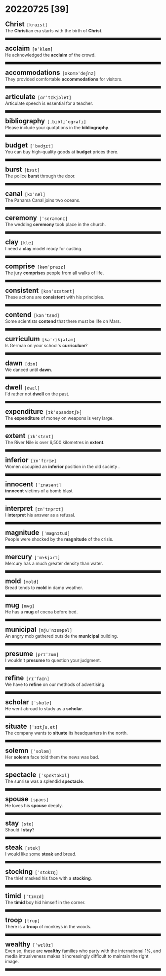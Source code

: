 <style>
/*不显示details的三角符号*/
details > summary::marker {
    display: none;
    content: none;
}
/*去掉外边框*/
details summary{
    outline:none;
    cursor:pointer;/*鼠标放上去之后变成手型*/
}
/*去掉前面默认的小黑三角*/
details summary::-webkit-details-marker{
    display:none; 
}
</style>
# 20220725 [39]  

<div style="display: flex;align-items: baseline;">
    <h2 style="margin-bottom: 0;margin-top: 0">Christ</h2>
    <p style="padding:0 .5em; margin: 0;font-family: monospace;">[kraɪst]</p>
    <p class="interpretation_23507" style="display:none ;padding:0 .5em; margin: 0; white-space: nowrap;overflow: hidden;text-overflow: ellipsis;">n. 基督</p>
</div>
<details class="details_23507">
    <summary style="color: #303030;">The <strong>Christ</strong>ian era starts with the birth of <strong>Christ</strong>.</summary>
    基督教时代从耶稣诞生起算。
</details>
<hr style="padding-bottom: 0.5em;" />


<div style="display: flex;align-items: baseline;">
    <h2 style="margin-bottom: 0;margin-top: 0">acclaim</h2>
    <p style="padding:0 .5em; margin: 0;font-family: monospace;">[əˈklem]</p>
    <p class="interpretation_23507" style="display:none ;padding:0 .5em; margin: 0; white-space: nowrap;overflow: hidden;text-overflow: ellipsis;">n. 赞扬；欢呼
v. 称赞；欢呼</p>
</div>
<details class="details_23507">
    <summary style="color: #303030;">He acknowledged the <strong>acclaim</strong> of the crowd.</summary>
    他对群众的称誉表示感谢。
</details>
<hr style="padding-bottom: 0.5em;" />


<div style="display: flex;align-items: baseline;">
    <h2 style="margin-bottom: 0;margin-top: 0">accommodations</h2>
    <p style="padding:0 .5em; margin: 0;font-family: monospace;">[əkɒməˈdeʃnz]</p>
    <p class="interpretation_23507" style="display:none ;padding:0 .5em; margin: 0; white-space: nowrap;overflow: hidden;text-overflow: ellipsis;">n. 居住设施；膳宿
n. 住处；住所；适应；和解；调和；“accommodation”的复数形式</p>
</div>
<details class="details_23507">
    <summary style="color: #303030;">They provided comfortable <strong>accommodations</strong> for visitors.</summary>
    他们为旅客提供舒适的居住设施。
</details>
<hr style="padding-bottom: 0.5em;" />


<div style="display: flex;align-items: baseline;">
    <h2 style="margin-bottom: 0;margin-top: 0">articulate</h2>
    <p style="padding:0 .5em; margin: 0;font-family: monospace;">[ɑrˈtɪkjəlet]</p>
    <p class="interpretation_23507" style="display:none ;padding:0 .5em; margin: 0; white-space: nowrap;overflow: hidden;text-overflow: ellipsis;">adj. 发音清晰的；善于表达的；有关节的
v. 清楚地讲话；发音；以关节连接</p>
</div>
<details class="details_23507">
    <summary style="color: #303030;">Articulate speech is essential for a teacher.</summary>
    对教师来说，口齿清楚是必不可少的。
</details>
<hr style="padding-bottom: 0.5em;" />


<div style="display: flex;align-items: baseline;">
    <h2 style="margin-bottom: 0;margin-top: 0">bibliography</h2>
    <p style="padding:0 .5em; margin: 0;font-family: monospace;">[ˌbɪbliˈɑgrəfɪ]</p>
    <p class="interpretation_23507" style="display:none ;padding:0 .5em; margin: 0; white-space: nowrap;overflow: hidden;text-overflow: ellipsis;">n. 参考书目；书籍学；文献学</p>
</div>
<details class="details_23507">
    <summary style="color: #303030;">Please include your quotations in the <strong>bibliography</strong>.</summary>
    请在参考文献处标明你的引文出处。
</details>
<hr style="padding-bottom: 0.5em;" />


<div style="display: flex;align-items: baseline;">
    <h2 style="margin-bottom: 0;margin-top: 0">budget</h2>
    <p style="padding:0 .5em; margin: 0;font-family: monospace;">[ˈbʌdʒɪt]</p>
    <p class="interpretation_23507" style="display:none ;padding:0 .5em; margin: 0; white-space: nowrap;overflow: hidden;text-overflow: ellipsis;">n. 预算；预算金额
v. 为 ... 做预算；节省开支
adj. 廉价的；花钱少的</p>
</div>
<details class="details_23507">
    <summary style="color: #303030;">You can buy high-quality goods at <strong>budget</strong> prices there.</summary>
    你可以在那买到物美价廉的商品。
</details>
<hr style="padding-bottom: 0.5em;" />


<div style="display: flex;align-items: baseline;">
    <h2 style="margin-bottom: 0;margin-top: 0">burst</h2>
    <p style="padding:0 .5em; margin: 0;font-family: monospace;">[bɝst]</p>
    <p class="interpretation_23507" style="display:none ;padding:0 .5em; margin: 0; white-space: nowrap;overflow: hidden;text-overflow: ellipsis;">v. 爆裂；突然而起
n. 爆裂；突然而起</p>
</div>
<details class="details_23507">
    <summary style="color: #303030;">The police <strong>burst</strong> through the door.</summary>
    警察破门而入。
</details>
<hr style="padding-bottom: 0.5em;" />


<div style="display: flex;align-items: baseline;">
    <h2 style="margin-bottom: 0;margin-top: 0">canal</h2>
    <p style="padding:0 .5em; margin: 0;font-family: monospace;">[kəˈnæl]</p>
    <p class="interpretation_23507" style="display:none ;padding:0 .5em; margin: 0; white-space: nowrap;overflow: hidden;text-overflow: ellipsis;">n. 运河；沟渠</p>
</div>
<details class="details_23507">
    <summary style="color: #303030;">The Panama Canal joins two oceans.</summary>
    巴拿马运河连通两大洋。
</details>
<hr style="padding-bottom: 0.5em;" />


<div style="display: flex;align-items: baseline;">
    <h2 style="margin-bottom: 0;margin-top: 0">ceremony</h2>
    <p style="padding:0 .5em; margin: 0;font-family: monospace;">[ˈsɛrəmonɪ]</p>
    <p class="interpretation_23507" style="display:none ;padding:0 .5em; margin: 0; white-space: nowrap;overflow: hidden;text-overflow: ellipsis;">n. 仪式；典礼</p>
</div>
<details class="details_23507">
    <summary style="color: #303030;">The wedding <strong>ceremony</strong> took place in the church.</summary>
    结婚典礼在教堂举行。
</details>
<hr style="padding-bottom: 0.5em;" />


<div style="display: flex;align-items: baseline;">
    <h2 style="margin-bottom: 0;margin-top: 0">clay</h2>
    <p style="padding:0 .5em; margin: 0;font-family: monospace;">[kle]</p>
    <p class="interpretation_23507" style="display:none ;padding:0 .5em; margin: 0; white-space: nowrap;overflow: hidden;text-overflow: ellipsis;">n. 黏土；粘土</p>
</div>
<details class="details_23507">
    <summary style="color: #303030;">I need a <strong>clay</strong> model ready for casting.</summary>
    我需要一个准备用于铸造的陶土模型。
</details>
<hr style="padding-bottom: 0.5em;" />


<div style="display: flex;align-items: baseline;">
    <h2 style="margin-bottom: 0;margin-top: 0">comprise</h2>
    <p style="padding:0 .5em; margin: 0;font-family: monospace;">[kəmˈpraɪz]</p>
    <p class="interpretation_23507" style="display:none ;padding:0 .5em; margin: 0; white-space: nowrap;overflow: hidden;text-overflow: ellipsis;">v. 包括；包含；构成；由…组成</p>
</div>
<details class="details_23507">
    <summary style="color: #303030;">The jury <strong>comprise</strong>s people from all walks of life.</summary>
    陪审团包含了来自各行各业的人士。
</details>
<hr style="padding-bottom: 0.5em;" />


<div style="display: flex;align-items: baseline;">
    <h2 style="margin-bottom: 0;margin-top: 0">consistent</h2>
    <p style="padding:0 .5em; margin: 0;font-family: monospace;">[kənˈsɪstənt]</p>
    <p class="interpretation_23507" style="display:none ;padding:0 .5em; margin: 0; white-space: nowrap;overflow: hidden;text-overflow: ellipsis;">adj. 一致的；始终如一的</p>
</div>
<details class="details_23507">
    <summary style="color: #303030;">These actions are <strong>consistent</strong> with his principles.</summary>
    这些行为与他的原则是一致的。
</details>
<hr style="padding-bottom: 0.5em;" />


<div style="display: flex;align-items: baseline;">
    <h2 style="margin-bottom: 0;margin-top: 0">contend</h2>
    <p style="padding:0 .5em; margin: 0;font-family: monospace;">[kənˈtɛnd]</p>
    <p class="interpretation_23507" style="display:none ;padding:0 .5em; margin: 0; white-space: nowrap;overflow: hidden;text-overflow: ellipsis;">v. 竞争；争辩；处理；主张</p>
</div>
<details class="details_23507">
    <summary style="color: #303030;">Some scientists <strong>contend</strong> that there must be life on Mars.</summary>
    一些科学家坚称火星上面一定有生物。
</details>
<hr style="padding-bottom: 0.5em;" />


<div style="display: flex;align-items: baseline;">
    <h2 style="margin-bottom: 0;margin-top: 0">curriculum</h2>
    <p style="padding:0 .5em; margin: 0;font-family: monospace;">[kəˈrɪkjələm]</p>
    <p class="interpretation_23507" style="display:none ;padding:0 .5em; margin: 0; white-space: nowrap;overflow: hidden;text-overflow: ellipsis;">n. 课程</p>
</div>
<details class="details_23507">
    <summary style="color: #303030;">Is German on your school's <strong>curriculum</strong>?</summary>
    你们学校有德语课吗？
</details>
<hr style="padding-bottom: 0.5em;" />


<div style="display: flex;align-items: baseline;">
    <h2 style="margin-bottom: 0;margin-top: 0">dawn</h2>
    <p style="padding:0 .5em; margin: 0;font-family: monospace;">[dɔn]</p>
    <p class="interpretation_23507" style="display:none ;padding:0 .5em; margin: 0; white-space: nowrap;overflow: hidden;text-overflow: ellipsis;">n. 黎明；破晓
v. 破晓；开始明朗</p>
</div>
<details class="details_23507">
    <summary style="color: #303030;">We danced until <strong>dawn</strong>.</summary>
    我们跳舞一直跳到天亮。
</details>
<hr style="padding-bottom: 0.5em;" />


<div style="display: flex;align-items: baseline;">
    <h2 style="margin-bottom: 0;margin-top: 0">dwell</h2>
    <p style="padding:0 .5em; margin: 0;font-family: monospace;">[dwɛl]</p>
    <p class="interpretation_23507" style="display:none ;padding:0 .5em; margin: 0; white-space: nowrap;overflow: hidden;text-overflow: ellipsis;">v. 居住；栖身；沉湎于</p>
</div>
<details class="details_23507">
    <summary style="color: #303030;">I'd rather not <strong>dwell</strong> on the past.</summary>
    我不想再沉湎于过去了。
</details>
<hr style="padding-bottom: 0.5em;" />


<div style="display: flex;align-items: baseline;">
    <h2 style="margin-bottom: 0;margin-top: 0">expenditure</h2>
    <p style="padding:0 .5em; margin: 0;font-family: monospace;">[ɪkˈspɛndətʃɚ]</p>
    <p class="interpretation_23507" style="display:none ;padding:0 .5em; margin: 0; white-space: nowrap;overflow: hidden;text-overflow: ellipsis;">n. 开支；消费；耗费</p>
</div>
<details class="details_23507">
    <summary style="color: #303030;">The <strong>expenditure</strong> of money on weapons is very large.</summary>
    购置武器的开支很大。
</details>
<hr style="padding-bottom: 0.5em;" />


<div style="display: flex;align-items: baseline;">
    <h2 style="margin-bottom: 0;margin-top: 0">extent</h2>
    <p style="padding:0 .5em; margin: 0;font-family: monospace;">[ɪkˈstɛnt]</p>
    <p class="interpretation_23507" style="display:none ;padding:0 .5em; margin: 0; white-space: nowrap;overflow: hidden;text-overflow: ellipsis;">n. 长度；宽度；广度；程度</p>
</div>
<details class="details_23507">
    <summary style="color: #303030;">The River Nile is over 6,500 kilometres in <strong>extent</strong>.</summary>
    尼罗河长6500多公里。
</details>
<hr style="padding-bottom: 0.5em;" />


<div style="display: flex;align-items: baseline;">
    <h2 style="margin-bottom: 0;margin-top: 0">inferior</h2>
    <p style="padding:0 .5em; margin: 0;font-family: monospace;">[ɪnˈfɪrɪɚ]</p>
    <p class="interpretation_23507" style="display:none ;padding:0 .5em; margin: 0; white-space: nowrap;overflow: hidden;text-overflow: ellipsis;">adj. 较差的；次等的；下级的</p>
</div>
<details class="details_23507">
    <summary style="color: #303030;">Women occupied an <strong>inferior</strong> position in the old society .</summary>
    在旧社会女人居于下等地位。
</details>
<hr style="padding-bottom: 0.5em;" />


<div style="display: flex;align-items: baseline;">
    <h2 style="margin-bottom: 0;margin-top: 0">innocent</h2>
    <p style="padding:0 .5em; margin: 0;font-family: monospace;">[ˈɪnəsənt]</p>
    <p class="interpretation_23507" style="display:none ;padding:0 .5em; margin: 0; white-space: nowrap;overflow: hidden;text-overflow: ellipsis;">adj. 无辜的；清白的；无罪的；天真无邪的</p>
</div>
<details class="details_23507">
    <summary style="color: #303030;"><strong>innocent</strong> victims of a bomb blast</summary>
    炸弹爆炸中的无辜受害者
</details>
<hr style="padding-bottom: 0.5em;" />


<div style="display: flex;align-items: baseline;">
    <h2 style="margin-bottom: 0;margin-top: 0">interpret</h2>
    <p style="padding:0 .5em; margin: 0;font-family: monospace;">[ɪnˈtɝprɪt]</p>
    <p class="interpretation_23507" style="display:none ;padding:0 .5em; margin: 0; white-space: nowrap;overflow: hidden;text-overflow: ellipsis;">v. 解释；理解为；说明；口译；诠释</p>
</div>
<details class="details_23507">
    <summary style="color: #303030;">I <strong>interpret</strong> his answer as a refusal.</summary>
    我把他的回答理解为拒绝。
</details>
<hr style="padding-bottom: 0.5em;" />


<div style="display: flex;align-items: baseline;">
    <h2 style="margin-bottom: 0;margin-top: 0">magnitude</h2>
    <p style="padding:0 .5em; margin: 0;font-family: monospace;">[ˈmægnɪtud]</p>
    <p class="interpretation_23507" style="display:none ;padding:0 .5em; margin: 0; white-space: nowrap;overflow: hidden;text-overflow: ellipsis;">n. 重要（性）；巨大；震级</p>
</div>
<details class="details_23507">
    <summary style="color: #303030;">People were shocked by the <strong>magnitude</strong> of the crisis.</summary>
    人们被这场危机的严重程度震惊了。
</details>
<hr style="padding-bottom: 0.5em;" />


<div style="display: flex;align-items: baseline;">
    <h2 style="margin-bottom: 0;margin-top: 0">mercury</h2>
    <p style="padding:0 .5em; margin: 0;font-family: monospace;">[ˈmɝkjərɪ]</p>
    <p class="interpretation_23507" style="display:none ;padding:0 .5em; margin: 0; white-space: nowrap;overflow: hidden;text-overflow: ellipsis;">n. 水银；汞</p>
</div>
<details class="details_23507">
    <summary style="color: #303030;">Mercury has a much greater density than water.</summary>
    水银的密度比水大得多。
</details>
<hr style="padding-bottom: 0.5em;" />


<div style="display: flex;align-items: baseline;">
    <h2 style="margin-bottom: 0;margin-top: 0">mold</h2>
    <p style="padding:0 .5em; margin: 0;font-family: monospace;">[mold]</p>
    <p class="interpretation_23507" style="display:none ;padding:0 .5em; margin: 0; white-space: nowrap;overflow: hidden;text-overflow: ellipsis;">n. 模具；霉菌
v. 制模；塑造；发霉</p>
</div>
<details class="details_23507">
    <summary style="color: #303030;">Bread tends to <strong>mold</strong> in damp weather.</summary>
    面包在潮湿的天气里容易发霉。
</details>
<hr style="padding-bottom: 0.5em;" />


<div style="display: flex;align-items: baseline;">
    <h2 style="margin-bottom: 0;margin-top: 0">mug</h2>
    <p style="padding:0 .5em; margin: 0;font-family: monospace;">[mʌɡ]</p>
    <p class="interpretation_23507" style="display:none ;padding:0 .5em; margin: 0; white-space: nowrap;overflow: hidden;text-overflow: ellipsis;">n. （有柄的）大杯
v. 对…行凶抢劫</p>
</div>
<details class="details_23507">
    <summary style="color: #303030;">He has a <strong>mug</strong> of cocoa before bed.</summary>
    他临睡前喝一大杯可可。
</details>
<hr style="padding-bottom: 0.5em;" />


<div style="display: flex;align-items: baseline;">
    <h2 style="margin-bottom: 0;margin-top: 0">municipal</h2>
    <p style="padding:0 .5em; margin: 0;font-family: monospace;">[mjuˈnɪsəpəl]</p>
    <p class="interpretation_23507" style="display:none ;padding:0 .5em; margin: 0; white-space: nowrap;overflow: hidden;text-overflow: ellipsis;">adj. 市的；市政的</p>
</div>
<details class="details_23507">
    <summary style="color: #303030;">An angry mob gathered outside the <strong>municipal</strong> building.</summary>
    一群愤怒的暴民聚集在市政大楼的外面。
</details>
<hr style="padding-bottom: 0.5em;" />


<div style="display: flex;align-items: baseline;">
    <h2 style="margin-bottom: 0;margin-top: 0">presume</h2>
    <p style="padding:0 .5em; margin: 0;font-family: monospace;">[prɪˈzum]</p>
    <p class="interpretation_23507" style="display:none ;padding:0 .5em; margin: 0; white-space: nowrap;overflow: hidden;text-overflow: ellipsis;">v. 假设；假定；设想；冒昧</p>
</div>
<details class="details_23507">
    <summary style="color: #303030;">I wouldn't <strong>presume</strong> to question your judgment.</summary>
    我不会冒昧地质疑你的判断。
</details>
<hr style="padding-bottom: 0.5em;" />


<div style="display: flex;align-items: baseline;">
    <h2 style="margin-bottom: 0;margin-top: 0">refine</h2>
    <p style="padding:0 .5em; margin: 0;font-family: monospace;">[rɪˈfaɪn]</p>
    <p class="interpretation_23507" style="display:none ;padding:0 .5em; margin: 0; white-space: nowrap;overflow: hidden;text-overflow: ellipsis;">v. 精炼；改进</p>
</div>
<details class="details_23507">
    <summary style="color: #303030;">We have to <strong>refine</strong> on our methods of advertising.</summary>
    我们得进一步改进做广告的方法。
</details>
<hr style="padding-bottom: 0.5em;" />


<div style="display: flex;align-items: baseline;">
    <h2 style="margin-bottom: 0;margin-top: 0">scholar</h2>
    <p style="padding:0 .5em; margin: 0;font-family: monospace;">[ˈskɑlɚ]</p>
    <p class="interpretation_23507" style="display:none ;padding:0 .5em; margin: 0; white-space: nowrap;overflow: hidden;text-overflow: ellipsis;">n. 学者；奖学金获得者</p>
</div>
<details class="details_23507">
    <summary style="color: #303030;">He went abroad to study as a <strong>scholar</strong>.</summary>
    他以学者的身份赴外学习。
</details>
<hr style="padding-bottom: 0.5em;" />


<div style="display: flex;align-items: baseline;">
    <h2 style="margin-bottom: 0;margin-top: 0">situate</h2>
    <p style="padding:0 .5em; margin: 0;font-family: monospace;">[ˈsɪtʃuˌet]</p>
    <p class="interpretation_23507" style="display:none ;padding:0 .5em; margin: 0; white-space: nowrap;overflow: hidden;text-overflow: ellipsis;">v. 使位于；使坐落于</p>
</div>
<details class="details_23507">
    <summary style="color: #303030;">The company wants to <strong>situate</strong> its headquarters in the north.</summary>
    那公司想把总部设在北方。
</details>
<hr style="padding-bottom: 0.5em;" />


<div style="display: flex;align-items: baseline;">
    <h2 style="margin-bottom: 0;margin-top: 0">solemn</h2>
    <p style="padding:0 .5em; margin: 0;font-family: monospace;">[ˈsɑləm]</p>
    <p class="interpretation_23507" style="display:none ;padding:0 .5em; margin: 0; white-space: nowrap;overflow: hidden;text-overflow: ellipsis;">adj. 严肃的；庄严的；隆重的</p>
</div>
<details class="details_23507">
    <summary style="color: #303030;">Her <strong>solemn</strong> face told them the news was bad.</summary>
    她严肃的表情告诉他们那是坏消息。
</details>
<hr style="padding-bottom: 0.5em;" />


<div style="display: flex;align-items: baseline;">
    <h2 style="margin-bottom: 0;margin-top: 0">spectacle</h2>
    <p style="padding:0 .5em; margin: 0;font-family: monospace;">[ˈspɛktəkəl]</p>
    <p class="interpretation_23507" style="display:none ;padding:0 .5em; margin: 0; white-space: nowrap;overflow: hidden;text-overflow: ellipsis;">n. 景象；奇观；场面</p>
</div>
<details class="details_23507">
    <summary style="color: #303030;">The sunrise was a splendid <strong>spectacle</strong>.</summary>
    这日出可是个壮观的景象。
</details>
<hr style="padding-bottom: 0.5em;" />


<div style="display: flex;align-items: baseline;">
    <h2 style="margin-bottom: 0;margin-top: 0">spouse</h2>
    <p style="padding:0 .5em; margin: 0;font-family: monospace;">[spaᴜs]</p>
    <p class="interpretation_23507" style="display:none ;padding:0 .5em; margin: 0; white-space: nowrap;overflow: hidden;text-overflow: ellipsis;">n. 配偶</p>
</div>
<details class="details_23507">
    <summary style="color: #303030;">He loves his <strong>spouse</strong> deeply.</summary>
    他深深地爱着他的配偶。
</details>
<hr style="padding-bottom: 0.5em;" />


<div style="display: flex;align-items: baseline;">
    <h2 style="margin-bottom: 0;margin-top: 0">stay</h2>
    <p style="padding:0 .5em; margin: 0;font-family: monospace;">[ste]</p>
    <p class="interpretation_23507" style="display:none ;padding:0 .5em; margin: 0; white-space: nowrap;overflow: hidden;text-overflow: ellipsis;">v. 停留；保持
n. 停留；逗留</p>
</div>
<details class="details_23507">
    <summary style="color: #303030;">Should I <strong>stay</strong>?</summary>
    我该留下吗？
</details>
<hr style="padding-bottom: 0.5em;" />


<div style="display: flex;align-items: baseline;">
    <h2 style="margin-bottom: 0;margin-top: 0">steak</h2>
    <p style="padding:0 .5em; margin: 0;font-family: monospace;">[stek]</p>
    <p class="interpretation_23507" style="display:none ;padding:0 .5em; margin: 0; white-space: nowrap;overflow: hidden;text-overflow: ellipsis;">n. 牛排；肉排</p>
</div>
<details class="details_23507">
    <summary style="color: #303030;">I would like some <strong>steak</strong> and bread.</summary>
    我要牛排和面包。
</details>
<hr style="padding-bottom: 0.5em;" />


<div style="display: flex;align-items: baseline;">
    <h2 style="margin-bottom: 0;margin-top: 0">stocking</h2>
    <p style="padding:0 .5em; margin: 0;font-family: monospace;">[ˈstɑkɪŋ]</p>
    <p class="interpretation_23507" style="display:none ;padding:0 .5em; margin: 0; white-space: nowrap;overflow: hidden;text-overflow: ellipsis;">n. 长袜</p>
</div>
<details class="details_23507">
    <summary style="color: #303030;">The thief masked his face with a <strong>stocking</strong>.</summary>
    那贼套上长筒袜遮住脸。
</details>
<hr style="padding-bottom: 0.5em;" />


<div style="display: flex;align-items: baseline;">
    <h2 style="margin-bottom: 0;margin-top: 0">timid</h2>
    <p style="padding:0 .5em; margin: 0;font-family: monospace;">[ˈtɪmɪd]</p>
    <p class="interpretation_23507" style="display:none ;padding:0 .5em; margin: 0; white-space: nowrap;overflow: hidden;text-overflow: ellipsis;">adj. 胆小的；羞怯的</p>
</div>
<details class="details_23507">
    <summary style="color: #303030;">The <strong>timid</strong> boy hid himself in the corner.</summary>
    这个胆小的男孩把自己藏在角落里。
</details>
<hr style="padding-bottom: 0.5em;" />


<div style="display: flex;align-items: baseline;">
    <h2 style="margin-bottom: 0;margin-top: 0">troop</h2>
    <p style="padding:0 .5em; margin: 0;font-family: monospace;">[trup]</p>
    <p class="interpretation_23507" style="display:none ;padding:0 .5em; margin: 0; white-space: nowrap;overflow: hidden;text-overflow: ellipsis;">n. 军队（复）；部队（复）；连；队；群
v. 群集；结队；成群前行</p>
</div>
<details class="details_23507">
    <summary style="color: #303030;">There is a <strong>troop</strong> of monkeys in the woods.</summary>
    林子中有一群猴子。
</details>
<hr style="padding-bottom: 0.5em;" />


<div style="display: flex;align-items: baseline;">
    <h2 style="margin-bottom: 0;margin-top: 0">wealthy</h2>
    <p style="padding:0 .5em; margin: 0;font-family: monospace;">[ˈwɛlθɪ]</p>
    <p class="interpretation_23507" style="display:none ;padding:0 .5em; margin: 0; white-space: nowrap;overflow: hidden;text-overflow: ellipsis;">adj. 富有的；富裕的</p>
</div>
<details class="details_23507">
    <summary style="color: #303030;">Even so, these are <strong>wealthy</strong> families who party with the international 1%, and media intrusiveness makes it increasingly difficult to maintain the right image.</summary>
    即便如此，这些富有的家庭仍以国际1%的比例参加派对，而媒体的侵入使得维持正确形象变得越来越困难。
</details>
<hr style="padding-bottom: 0.5em;" />

<script>
const details = document.querySelectorAll('.details_23507');
const translates = document.querySelectorAll('.interpretation_23507');

details.forEach((item, index) => item.addEventListener('toggle', () => {
    if (item.open) {
        translates[index].style.display = 'block';
    } else translates[index].style.display = 'none';
}));
</script>
